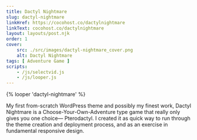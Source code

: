 ```yaml
---
title: Dactyl Nightmare
slug: dactyl-nightmare
linkHref: https://cocohost.co/dactylnightmare
linkText: cocohost.co/dactylnightmare
layout: layouts/post.njk
order: 1
cover:
    src: ./src/images/dactyl-nightmare_cover.png
    alt: Dactyl Nightmare
tags: [ Adventure Game ]
scripts:
    - /js/selectvid.js
    - /js/looper.js
---
```

{% looper 'dactyl-nightmare' %}

My first from-scratch WordPress theme and possibly my finest work, Dactyl Nightmare is a Choose-Your-Own-Adventure type game that really only gives you one choice&mdash; Pterodactyl. I created it as quick way to run through the theme creation and deployment process, and as an exercise in fundamental responsive design.